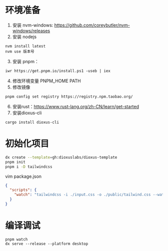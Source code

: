 # 环境准备
1. 安装 nvm-windows:
   https://github.com/coreybutler/nvm-windows/releases
2. 安装 nodejs
```shell
nvm install latest
nvm use 版本号
```
3. 安装 pnpm：
```shell
iwr https://get.pnpm.io/install.ps1 -useb | iex
```
4. 修改环境变量
   PNPM_HOME
   PATH
5. 修改镜像
```shell
pnpm config set registry https://registry.npm.taobao.org/
```
6. 安装rust：https://www.rust-lang.org/zh-CN/learn/get-started
7. 安装dioxus-cli
```shell
cargo install dioxus-cli
```
# 初始化项目
```bash
dx create --template=gh:dioxuslabs/dioxus-template
pnpm init
pnpm i -D tailwindcss
```
vim package.json
```json
{
  "scripts": {
    "watch": "tailwindcss -i ./input.css -o ./public/tailwind.css --watch"
  }
}
```
# 编译调试
```shell
pnpm watch
dx serve --release --platform desktop
```
